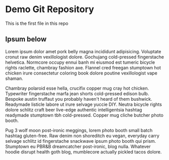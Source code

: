 # Demo Git Repository

This is the first file in this repo


## Ipsum below
Lorem ipsum dolor amet pork belly magna incididunt adipisicing. Voluptate cronut raw denim vexillologist dolore. Gochujang cold-pressed fingerstache helvetica. Normcore occupy ennui banh mi eiusmod est tumeric bicycle rights raclette, chambray fashion axe. Flannel cred freegan stumptown hot chicken irure consectetur coloring book dolore poutine vexillologist vape shaman.

Chambray polaroid esse hella, crucifix copper mug cray hot chicken. Typewriter fingerstache marfa jean shorts cold-pressed edison bulb. Bespoke austin truffaut you probably haven't heard of them bushwick. Readymade listicle labore ut irure selvage yuccie DIY. Neutra bicycle rights dolore schlitz craft beer live-edge authentic intelligentsia hashtag readymade stumptown tbh cold-pressed. Copper mug cliche butcher photo booth.

Pug 3 wolf moon post-ironic meggings, lorem photo booth small batch hashtag gluten-free. Raw denim non shoreditch eu vegan, everyday carry selvage schlitz id fingerstache snackwave ipsum photo booth qui prism. Stumptown eu PBR&B dreamcatcher post-ironic, blog nulla. Whatever hoodie disrupt health goth blog, mumblecore actually pickled tacos dolore.
